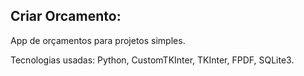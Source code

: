 ## Criar Orcamento:

App de orçamentos para projetos simples.


Tecnologias usadas: Python, CustomTKInter, TKInter, FPDF, SQLite3.

